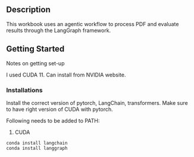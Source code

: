 ## Description

This workbook uses an agentic workflow to process PDF and evaluate results through the LangGraph framework.

## Getting Started

Notes on getting set-up

I used CUDA 11. Can install from NVIDIA website.

### Installations

Install the correct version of pytorch, LangChain, transformers. Make sure to have right version of CUDA with pytorch.

Following needs to be added to PATH:
1. CUDA

```
conda install langchain
conda install langgraph
```

